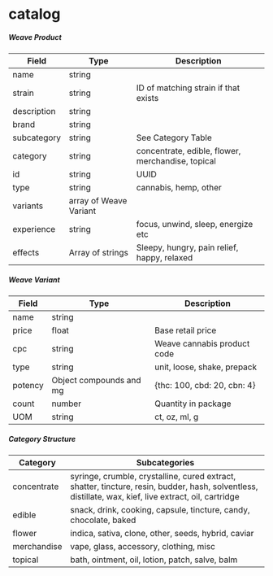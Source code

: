 # catalog

##### Weave Product

| Field       | Type                  | Description                                       |
|-------------|-----------------------|---------------------------------------------------|
| name        | string                |                                                   |
| strain      | string                | ID of matching strain if that exists              |
| description | string                |                                                   |
| brand       | string                |                                                   |
| subcategory | string                | See Category Table                                |
| category    | string                | concentrate, edible, flower, merchandise, topical |
| id          | string                | UUID                                              |
| type        | string                | cannabis, hemp, other                             |
| variants    | array of Weave Variant|                                                   |
| experience  | string                | focus, unwind, sleep, energize etc                |
| effects     | Array of strings      | Sleepy, hungry, pain relief, happy, relaxed       |

##### Weave Variant

| Field     | Type                | Description                                 |
|-----------|---------------------|---------------------------------------------|
| name      | string              |                                             |
| price     | float               | Base retail price                           |
| cpc       | string              | Weave cannabis product code                 |
| type      | string              | unit, loose, shake, prepack                 |
| potency   | Object compounds and mg| {thc: 100, cbd: 20, cbn: 4}              |
| count     | number              | Quantity in package                         |
| UOM       | string              | ct, oz, ml, g                               |

##### Category Structure

| Category    | Subcategories                                                                                                           |
|-------------|-------------------------------------------------------------------------------------------------------------------------|
| concentrate | syringe, crumble, crystalline, cured extract, shatter, tincture, resin, budder, hash, solventless, distillate, wax, kief, live extract, oil, cartridge |
| edible      | snack, drink, cooking, capsule, tincture, candy, chocolate, baked                                                      |
| flower      | indica, sativa, clone, other, seeds, hybrid, caviar                                                                     |
| merchandise | vape, glass, accessory, clothing, misc                                                                                  |
| topical     | bath, ointment, oil, lotion, patch, salve, balm   
